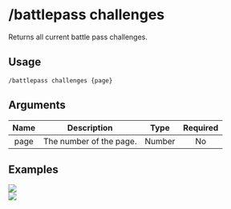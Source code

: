 # /battlepass challenges

Returns all current battle pass challenges.

## Usage

```
/battlepass challenges {page}
```

## Arguments

| Name | Description             | Type   | Required |
| :--: | :---------------------: | :----: | :------: |
| page | The number of the page. | Number | No       |

## Examples

<img src="https://github.com/xNickyDev/Forkman/assets/111157596/64fdef54-2e6a-4de9-954e-4d5f3982b030" class="rounded-corners">\
<img src="https://github.com/xNickyDev/Forkman/assets/111157596/b9fbacff-c180-4326-b477-01688d7d852e" class="rounded-corners">